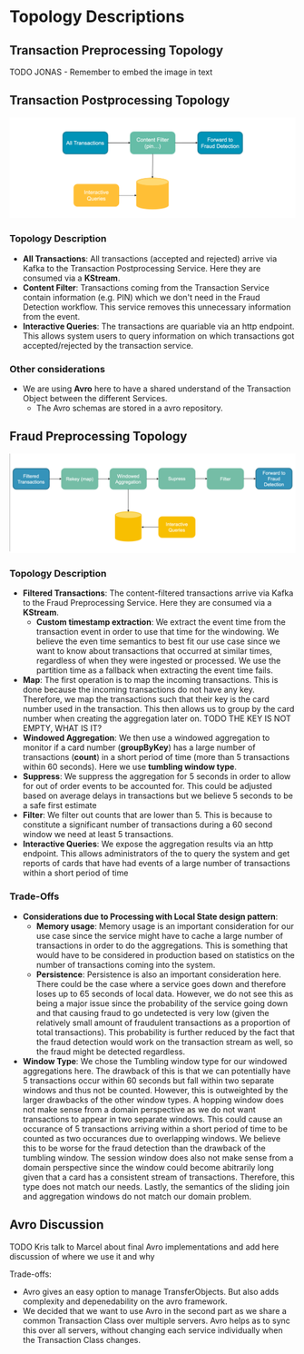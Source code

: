 # Topology Descriptions

## Transaction Preprocessing Topology

TODO JONAS - Remember to embed the image in text

## Transaction Postprocessing Topology

![Transaction Postprocessing Topology - Diagram](diagrams/topologies/transaction_postprocessing_topology_diagram.png)
### Topology Description
- **All Transactions**: All transactions (accepted and rejected) arrive via Kafka to the Transaction Postprocessing Service. Here they are consumed via a **KStream**.
- **Content Filter**: Transactions coming from the Transaction Service contain information (e.g. PIN) which we don't need in the Fraud Detection workflow. This service removes this unnecessary information from the event.
- **Interactive Queries**: The transactions are quariable via an http endpoint. This allows system users to query information on which transactions got accepted/rejected by the transaction service.

### Other considerations
- We are using **Avro** here to have a shared understand of the Transaction Object between the different Services.
  - The Avro schemas are stored in a avro repository.
## Fraud Preprocessing Topology

![Fraud Preprocessing Topology - Diagram](diagrams/topologies/fraud_preprocessing_topology_diagram.png)

### Topology Description
- **Filtered Transactions**: The content-filtered transactions arrive via Kafka to the Fraud Preprocessing Service. Here they are consumed via a **KStream**.
  - **Custom timestamp extraction**: We extract the event time from the transaction event in order to use that time for the windowing. We believe the even time semantics to best fit our use case since we want to know about transactions that occurred at similar times, regardless of when they were ingested or processed. We use the partition time as a fallback when extracting the event time fails. 
- **Map**: The first operation is to map the incoming transactions. This is done because the incoming transactions do not have any key. Therefore, we map the transactions such that their key is the card number used in the transaction. This then allows us to group by the card number when creating the aggregation later on.
TODO THE KEY IS NOT EMPTY, WHAT IS IT?
- **Windowed Aggregation**: We then use a windowed aggregation to monitor if a card number (**groupByKey**) has a large number of transactions (**count**) in a short period of time (more than 5 transactions within 60 seconds). Here we use **tumbling window type**.
- **Suppress**: We suppress the aggregation for 5 seconds in order to allow for out of order events to be accounted for. This could be adjusted based on average delays in transactions but we believe 5 seconds to be a safe first estimate 
- **Filter**: We filter out counts that are lower than 5. This is because to constitute a significant number of transactions during a 60 second window we need at least 5 transactions. 
- **Interactive Queries**: We expose the aggregation results via an http endpoint. This allows administrators of the to query the system and get reports of cards that have had events of a large number of transactions within a short period of time

### Trade-Offs

- **Considerations due to Processing with Local State design pattern**:
  - **Memory usage**: Memory usage is an important consideration for our use case since the service might have to cache a large number of transactions in order to do the aggregations. This is something that would have to be considered in production based on statistics on the number of transactions coming into the system.
  - **Persistence**: Persistence is also an important consideration here. There could be the case where a service goes down and therefore loses up to 65 seconds of local data. However, we do not see this as being a major issue since the probability of the service going down and that causing fraud to go undetected is very low (given the relatively small amount of fraudulent transactions as a proportion of total transactions). This probability is further reduced by the fact that the fraud detection would work on the transaction stream as well, so the fraud might be detected regardless.
- **Window Type**: We chose the Tumbling window type for our windowed aggregations here. The drawback of this is that we can potentially have 5 transactions occur within 60 seconds but fall within two separate windows and thus not be counted. However, this is outweighted by the larger drawbacks of the other window types. A hopping window does not make sense from a domain perspective as we do not want transactions to appear in two separate windows. This could cause an occurance of 5 transactions arriving within a short period of time to be counted as two occurances due to overlapping windows. We believe this to be worse for the fraud detection than the drawback of the tumbling window. The session window does also not make sense from a domain perspective since the window could become abitrarily long given that a card has a consistent stream of transactions. Therefore, this type does not match our needs. Lastly, the semantics of the sliding join and aggregation windows do not match our domain problem.  

## Avro Discussion

TODO Kris talk to Marcel about final Avro implementations and add here discussion of where we use it and why

Trade-offs: 
- Avro gives an easy option to manage TransferObjects. But also adds complexity and depenedability on the avro framework.
- We decided that we want to use Avro in the second part as we share a common Transaction Class over multiple servers. Avro helps as to sync this over all servers, without changing each service individually when the Transaction Class changes.
